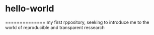 # hello-world
==============
my first rppository, seeking to introduce me to the world of reproducible and transparent ressearch

